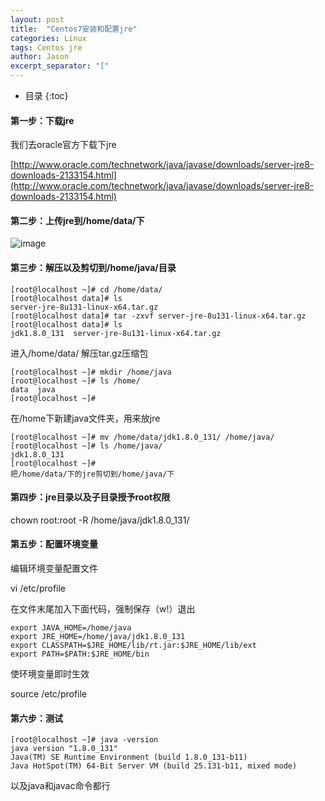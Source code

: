```yaml
---
layout: post
title:  "Centos7安装和配置jre"
categories: Linux
tags: Centos jre
author: Jason
excerpt_separator: "["
---
```


* 目录
{:toc}

#### 第一步：下载jre

我们去oracle官方下载下jre

[http://www.oracle.com/technetwork/java/javase/downloads/server-jre8-downloads-2133154.html](http://www.oracle.com/technetwork/java/javase/downloads/server-jre8-downloads-2133154.html)

#### 第二步：上传jre到/home/data/下

![image](http://blog.java1234.com/static/userImages/20170628/1498629559981048864.jpg)

#### 第三步：解压以及剪切到/home/java/目录

```
[root@localhost ~]# cd /home/data/
[root@localhost data]# ls 
server-jre-8u131-linux-x64.tar.gz
[root@localhost data]# tar -zxvf server-jre-8u131-linux-x64.tar.gz 
[root@localhost data]# ls
jdk1.8.0_131  server-jre-8u131-linux-x64.tar.gz
```

进入/home/data/ 解压tar.gz压缩包 

```
[root@localhost ~]# mkdir /home/java
[root@localhost ~]# ls /home/
data  java
[root@localhost ~]# 
```

在/home下新建java文件夹，用来放jre

```
[root@localhost ~]# mv /home/data/jdk1.8.0_131/ /home/java/
[root@localhost ~]# ls /home/java/
jdk1.8.0_131
[root@localhost ~]# 
把/home/data/下的jre剪切到/home/java/下
```

#### 第四步：jre目录以及子目录授予root权限

chown root:root -R /home/java/jdk1.8.0_131/

#### 第五步：配置环境变量

编辑环境变量配置文件

vi /etc/profile 

在文件末尾加入下面代码，强制保存（w!）退出

```
export JAVA_HOME=/home/java
export JRE_HOME=/home/java/jdk1.8.0_131
export CLASSPATH=$JRE_HOME/lib/rt.jar:$JRE_HOME/lib/ext
export PATH=$PATH:$JRE_HOME/bin
```

使环境变量即时生效

source /etc/profile

#### 第六步：测试

```
[root@localhost ~]# java -version
java version "1.8.0_131"
Java(TM) SE Runtime Environment (build 1.8.0_131-b11)
Java HotSpot(TM) 64-Bit Server VM (build 25.131-b11, mixed mode)
```

以及java和javac命令都行